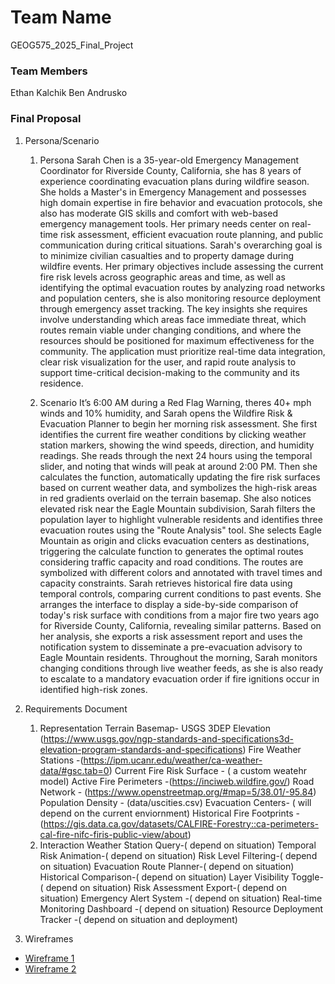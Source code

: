 # Team Name
GEOG575_2025_Final_Project
### Team Members
Ethan Kalchik Ben Andrusko
### Final Proposal
1. Persona/Scenario
    1. Persona
    Sarah Chen is a 35-year-old Emergency Management Coordinator for Riverside County, California, she has  8 years of experience coordinating evacuation plans during wildfire season. She holds a Master's in Emergency Management and possesses high domain expertise in fire behavior and evacuation protocols, she also has moderate GIS skills and comfort with web-based emergency management tools. Her primary needs center on real-time risk assessment, efficient evacuation route planning, and public communication during critical situations.
    Sarah's overarching goal is to minimize civilian casualties and to property damage during wildfire events. Her primary objectives include assessing the current fire risk levels across geographic areas and time, as well as identifying the optimal evacuation routes by analyzing road networks and population centers, she is also monitoring resource deployment through emergency asset tracking. The key insights she requires involve understanding which areas face immediate threat, which routes remain viable under changing conditions, and where the resources should be positioned for maximum effectiveness for the community. The application must prioritize real-time data integration, clear risk visualization for the user, and rapid route analysis to support time-critical decision-making to the community and its residence.

    2. Scenario
    It’s 6:00 AM during a Red Flag Warning, theres 40+ mph winds and 10% humidity, and Sarah opens the Wildfire Risk & Evacuation Planner to begin her morning risk assessment. She first identifies the current fire weather conditions by clicking weather station markers, showing the wind speeds, direction, and humidity readings. She reads through the next 24 hours using the temporal slider, and noting that winds will peak at around 2:00 PM. Then she calculates the function, automatically updating the fire risk surfaces based on current weather data, and symbolizes the high-risk areas in red gradients overlaid on the terrain basemap.
    She also notices elevated risk near the Eagle Mountain subdivision, Sarah filters the population layer to highlight vulnerable residents and identifies three evacuation routes using the "Route Analysis" tool. She selects Eagle Mountain as origin and clicks evacuation centers as destinations, triggering the calculate function to generates the optimal routes considering traffic capacity and road conditions. The routes are symbolized with different colors and annotated with travel times and capacity constraints.
    Sarah retrieves historical fire data using temporal controls, comparing current conditions to past events. She arranges the interface to display a side-by-side comparison of today's risk surface with conditions from a major fire two years ago for Riverside County, California, revealing similar patterns. Based on her analysis, she exports a risk assessment report and uses the notification system to disseminate a pre-evacuation advisory to Eagle Mountain residents. Throughout the morning, Sarah monitors changing conditions through live weather feeds, as she is also ready to escalate to a mandatory evacuation order if fire ignitions occur in identified high-risk zones.

2. Requirements Document
    1. Representation
        Terrain Basemap- USGS 3DEP Elevation (https://www.usgs.gov/ngp-standards-and-specifications3d-elevation-program-standards-and-specifications)
        Fire Weather Stations -(https://ipm.ucanr.edu/weather/ca-weather-data/#gsc.tab=0)
        Current Fire Risk Surface - ( a custom weatehr model)
        Active Fire Perimeters -(https://inciweb.wildfire.gov/)
        Road Network - (https://www.openstreetmap.org/#map=5/38.01/-95.84)
        Population Density - (data/uscities.csv)
        Evacuation Centers- ( will depend on the current enviornment)
        Historical Fire Footprints - (https://gis.data.ca.gov/datasets/CALFIRE-Forestry::ca-perimeters-cal-fire-nifc-firis-public-view/about)
    2. Interaction
        Weather Station Query-( depend on situation)
        Temporal Risk Animation-( depend on situation)
        Risk Level Filtering-( depend on situation)
        Evacuation Route Planner-( depend on situation)
        Historical Comparison-( depend on situation)
        Layer Visibility Toggle-( depend on situation)
        Risk Assessment Export-( depend on situation)
        Emergency Alert System -( depend on situation)
        Real-time Monitoring Dashboard -( depend on situation)
        Resource Deployment Tracker -( depend on situation and deployment)
        
3. Wireframes
- [Wireframe 1](img/wireframe1.jpg)
- [Wireframe 2](img/wireframe2.jpg)





